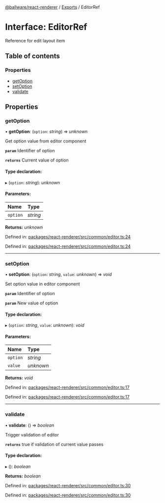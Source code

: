 [@ballware/react-renderer](../README.md) / [Exports](../modules.md) / EditorRef

# Interface: EditorRef

Reference for edit layout item

## Table of contents

### Properties

- [getOption](editorref.md#getoption)
- [setOption](editorref.md#setoption)
- [validate](editorref.md#validate)

## Properties

### getOption

• **getOption**: (`option`: *string*) => *unknown*

Get option value from editor component

**`param`** Identifier of option

**`returns`** Current value of option

#### Type declaration:

▸ (`option`: *string*): *unknown*

#### Parameters:

Name | Type |
:------ | :------ |
`option` | *string* |

**Returns:** *unknown*

Defined in: [packages/react-renderer/src/common/editor.ts:24](https://github.com/ballware/ballware-client/blob/d3c33ca/packages/react-renderer/src/common/editor.ts#L24)

Defined in: [packages/react-renderer/src/common/editor.ts:24](https://github.com/ballware/ballware-client/blob/d3c33ca/packages/react-renderer/src/common/editor.ts#L24)

___

### setOption

• **setOption**: (`option`: *string*, `value`: *unknown*) => *void*

Set option value in editor component

**`param`** Identifier of option

**`param`** New value of option

#### Type declaration:

▸ (`option`: *string*, `value`: *unknown*): *void*

#### Parameters:

Name | Type |
:------ | :------ |
`option` | *string* |
`value` | *unknown* |

**Returns:** *void*

Defined in: [packages/react-renderer/src/common/editor.ts:17](https://github.com/ballware/ballware-client/blob/d3c33ca/packages/react-renderer/src/common/editor.ts#L17)

Defined in: [packages/react-renderer/src/common/editor.ts:17](https://github.com/ballware/ballware-client/blob/d3c33ca/packages/react-renderer/src/common/editor.ts#L17)

___

### validate

• **validate**: () => *boolean*

Trigger validation of editor

**`returns`** true if validation of current value passes

#### Type declaration:

▸ (): *boolean*

**Returns:** *boolean*

Defined in: [packages/react-renderer/src/common/editor.ts:30](https://github.com/ballware/ballware-client/blob/d3c33ca/packages/react-renderer/src/common/editor.ts#L30)

Defined in: [packages/react-renderer/src/common/editor.ts:30](https://github.com/ballware/ballware-client/blob/d3c33ca/packages/react-renderer/src/common/editor.ts#L30)

